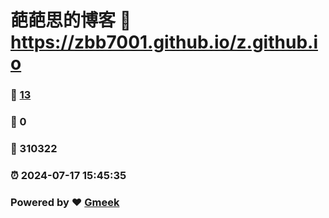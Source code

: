 # 葩葩思的博客 :link: https://zbb7001.github.io/z.github.io 
### :page_facing_up: [13](https://zbb7001.github.io/z.github.io/tag.html) 
### :speech_balloon: 0 
### :hibiscus: 310322 
### :alarm_clock: 2024-07-17 15:45:35 
### Powered by :heart: [Gmeek](https://github.com/Meekdai/Gmeek)
